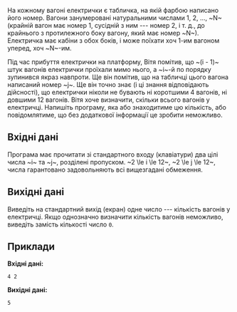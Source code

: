 ﻿На кожному вагоні електрички є табличка, на якій фарбою написано його номер. Вагони занумеровані натуральними числами 1, 2, ..., ~N~ (крайній вагон має номер 1, сусідній з ним --- номер 2, і т. д., до крайнього з протилежного боку вагону, який має номер ~N~). Електричка має кабіни з обох боків, і може поїхати хоч 1-им вагоном уперед, хоч ~N~-им.

Під час прибуття електрички на платформу, Вітя помітив, що ~(i - 1)~ штук вагонів електрички проїхали мимо нього, а ~i~-й по порядку зупинився якраз навпроти. Ще він помітив, що на табличці цього вагона написаний номер ~j~. Ще він точно знає (і ці знання відповідають дійсності), що електрички ніколи не бувають ні коротшими 4 вагонів, ні довшими 12 вагонів. Вітя хоче визначити, скільки всього вагонів у електричці. Напишіть програму, яка або знаходитиме цю кількість, або повідомлятиме, що без додаткової інформації це зробити неможливо.

## Вхідні дані
Програма має прочитати зі стандартного входу (клавіатури) два цілі числа ~i~ та ~j~, розділені пропуском. ~2 \le i \le 12~, ~2 \le j \le 12~, числа гарантовано задовольняють всі вищезгадані обмеження.

## Вихідні дані
Виведіть на стандартний вихід (екран) одне число --- кількість вагонів у електричці. Якщо однозначно визначити кількість вагонів неможливо, виведіть замість кількості число `0`.

## Приклади
**Вхідні дані:**
```
4 2
```

**Вихідні дані:**
```
5
```